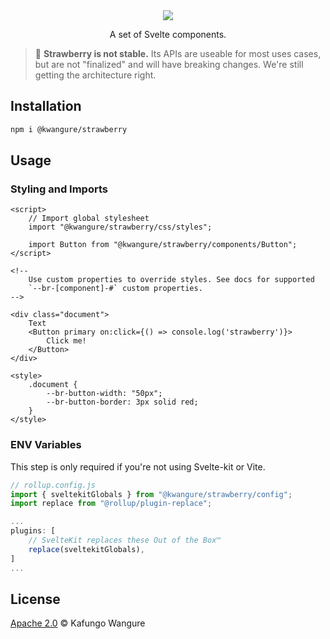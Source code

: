 <div align="center">
    <img src="./assets/strawberry_logo.png" style="max-height: 150px">
</div>

<p align="center">
    A set of Svelte components.<br/>
</p>

> 🍓 **Strawberry is not stable.** Its APIs are useable for most uses cases, but are not "finalized" and will have breaking changes. We're still getting the architecture right.

## Installation
```bash
npm i @kwangure/strawberry
```

## Usage
### Styling and Imports
```svelte
<script>
    // Import global stylesheet
    import "@kwangure/strawberry/css/styles";

    import Button from "@kwangure/strawberry/components/Button";
</script>

<!--
    Use custom properties to override styles. See docs for supported
    `--br-[component]-#` custom properties.
-->

<div class="document">
    Text
    <Button primary on:click={() => console.log('strawberry')}>
        Click me!
    </Button>
</div>

<style>
    .document {
        --br-button-width: "50px";
        --br-button-border: 3px solid red;
    }
</style>

```
### ENV Variables
This step is only required if you're not using Svelte-kit or Vite.
```javascript
// rollup.config.js
import { sveltekitGlobals } from "@kwangure/strawberry/config";
import replace from "@rollup/plugin-replace";

...
plugins: [
    // SvelteKit replaces these Out of the Box™
    replace(sveltekitGlobals),
]
...
```

## License
[Apache 2.0](./LICENSE) © Kafungo Wangure